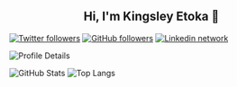 <h2 align="center">Hi, I'm Kingsley Etoka 👋</h2>

[![Twitter followers](https://img.shields.io/twitter/follow/sleez_daemon?style=social)](https://x.com/sleez_daemon)
[![GitHub followers](https://img.shields.io/github/followers/sleez007?style=social)](https://github.com/sleez007)
[![Linkedin network](https://img.shields.io/badge/LinkedIn-blue?style=social&logo=linkedin)]([https://www.linkedin.com/in/kingsley-etoka-759609101](https://www.linkedin.com/in/kingsley-etoka-759609101/))





![Profile Details](https://github-profile-summary-cards.vercel.app/api/cards/profile-details?username=sleez007&theme=solarized_dark&v=1)

![GitHub Stats](https://github-readme-stats.vercel.app/api?username=sleez007&show_icons=true&count_private=true&theme=solarized-dark&hide_title=true&hide_rank=true&v=1) ![Top Langs](https://github-readme-stats.vercel.app/api/top-langs/?username=sleez007&layout=compact&theme=solarized-dark&v=1)


<!--
**sleez007/sleez007** is a ✨ _special_ ✨ repository because its `README.md` (this file) appears on your GitHub profile.

Here are some ideas to get you started:

- 🔭 I’m currently working on ...
- 🌱 I’m currently learning ...
- 👯 I’m looking to collaborate on ...
- 🤔 I’m looking for help with ...
- 💬 Ask me about ...
- 📫 How to reach me: ...
- 😄 Pronouns: ...
- ⚡ Fun fact: ...
-->
